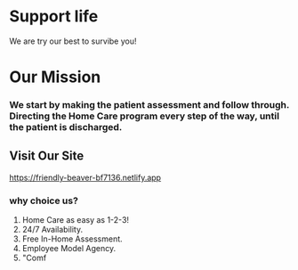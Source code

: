 # Support life

We are try our best to survibe you!

# Our Mission
### We start by making the patient assessment and follow through. Directing the Home Care program every step of the way, until the patient is discharged.

## Visit Our Site
https://friendly-beaver-bf7136.netlify.app



### why choice us?
1. Home Care as easy as 1-2-3!
2. 24/7 Availability.
3. Free In-Home Assessment.
4. Employee Model Agency.
5. "Comf
